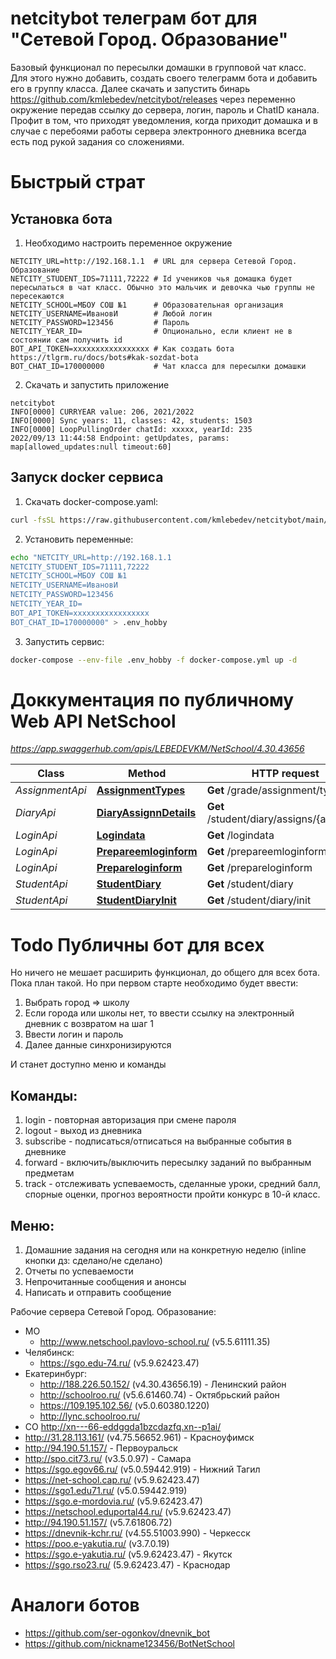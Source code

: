 # netcitybot телеграм бот для "Сетевой Город. Образование"

Базовый функционал по пересылки домашки в групповой чат класс.
Для этого нужно добавить, создать своего телеграмм бота и добавить его в группу класса.
Далее скачать и запустить бинарь https://github.com/kmlebedev/netcitybot/releases через переменно окружение передав ссылку до сервера, логин, пароль и ChatID канала.
Профит в том, что приходят уведомления, когда приходит домашка и в случае с перебоями работы сервера электронного дневника всегда есть под рукой задания со сложениями.

# Быстрый страт
## Установка бота
1. Необходимо настроить переменное окружение
```
NETCITY_URL=http://192.168.1.1  # URL для сервера Сетевой Город. Образование
NETCITY_STUDENT_IDS=71111,72222 # Id учеников чья домашка будет пересылаться в чат класс. Обычно это мальчик и девочка чью группы не пересекаются
NETCITY_SCHOOL=МБОУ СОШ №1      # Образовательная организация 
NETCITY_USERNAME=ИвановИ        # Любой логин
NETCITY_PASSWORD=123456         # Пароль
NETCITY_YEAR_ID=                # Опционально, если клиент не в состоянии сам получить id
BOT_API_TOKEN=xxxxxxxxxxxxxxxxx # Как создать бота https://tlgrm.ru/docs/bots#kak-sozdat-bota
BOT_CHAT_ID=170000000           # Чат класса для пересылки домашки                                                
```
2. Скачать и запустить приложение 
```
netcitybot
INFO[0000] CURRYEAR value: 206, 2021/2022               
INFO[0000] Sync years: 11, classes: 42, students: 1503     
INFO[0000] LoopPullingOrder chatId: xxxxx, yearId: 235
2022/09/13 11:44:58 Endpoint: getUpdates, params: map[allowed_updates:null timeout:60]
```
## Запуск docker сервиса 
1. Скачать docker-compose.yaml:
```bash
curl -fsSL https://raw.githubusercontent.com/kmlebedev/netcitybot/main/docker/docker-compose.yml -o docker-compose.yml
```
2. Установить переменные:
```bash
echo "NETCITY_URL=http://192.168.1.1
NETCITY_STUDENT_IDS=71111,72222
NETCITY_SCHOOL=МБОУ СОШ №1
NETCITY_USERNAME=ИвановИ
NETCITY_PASSWORD=123456
NETCITY_YEAR_ID=
BOT_API_TOKEN=xxxxxxxxxxxxxxxxx
BOT_CHAT_ID=170000000" > .env_hobby
```
3. Запустить сервис:
```bash
docker-compose --env-file .env_hobby -f docker-compose.yml up -d
```

# Доккументация по публичному Web API NetSchool
*https://app.swaggerhub.com/apis/LEBEDEVKM/NetSchool/4.30.43656*

Class | Method | HTTP request | Description
------------ | ------------- | ------------- | -------------
*AssignmentApi* | [**AssignmentTypes**](docs/AssignmentApi.md#assignmenttypes) | **Get** /grade/assignment/types |
*DiaryApi* | [**DiaryAssignnDetails**](docs/DiaryApi.md#diaryassignndetails) | **Get** /student/diary/assigns/{assignId} |
*LoginApi* | [**Logindata**](docs/LoginApi.md#logindata) | **Get** /logindata |
*LoginApi* | [**Prepareemloginform**](docs/LoginApi.md#prepareemloginform) | **Get** /prepareemloginform |
*LoginApi* | [**Prepareloginform**](docs/LoginApi.md#prepareloginform) | **Get** /prepareloginform |
*StudentApi* | [**StudentDiary**](docs/StudentApi.md#studentdiary) | **Get** /student/diary |
*StudentApi* | [**StudentDiaryInit**](docs/StudentApi.md#studentdiaryinit) | **Get** /student/diary/init |

# Todo Публичны бот для всех
Но ничего не мешает расширить функционал, до общего для всех бота.  Пока план такой.
Но при первом старте необходимо будет ввести:
1. Выбрать город => школу
2. Если города или школы нет, то ввести ссылку на электронный дневник с возвратом на шаг 1
3. Ввести логин и пароль
4. Далее данные синхронизируются

И станет доступно меню и команды
## Команды:
1. login - повторная авторизация при смене пароля
2. logout - выход из дневника
3. subscribe - подписаться/отписаться на выбранные события в дневнике
4. forward - включить/выключить пересылку заданий по выбранным предметам
5. track - отслеживать успеваемость, сделанные уроки, средний балл, спорные оценки, прогноз вероятности пройти конкурс в 10-й класс.

## Меню:
1. Домашние задания на сегодня или на конкретную неделю (inline кнопки дз: сделано/не сделано)
2. Отчеты по успеваемости
3. Непрочитанные сообщения и анонсы
4. Написать и отправить сообщение

Рабочие сервера Сетевой Город. Образование:
* МО
  * http://www.netschool.pavlovo-school.ru/  (v5.5.61111.35)
* Челябинск:
  * https://sgo.edu-74.ru/ (v5.9.62423.47)
* Екатеринбург: 
  * http://188.226.50.152/ (v4.30.43656.19) - Ленинский район 
  * http://schoolroo.ru/ (v5.6.61460.74) - Октябрьский район
  * https://109.195.102.56/ (v5.0.60380.1220)
  * http://lync.schoolroo.ru/ 
*  СО http://xn---66-eddggda1bzcdazfq.xn--p1ai/
  * http://31.28.113.161/ (v4.75.56652.961) - Красноуфимск 
  * http://94.190.51.157/ - Первоуральск
* http://spo.cit73.ru/ (v3.5.0.97) - Самара 
* https://sgo.egov66.ru/ (v5.0.59442.919) - Нижний Тагил
* https://net-school.cap.ru/ (v5.9.62423.47)
* https://sgo1.edu71.ru/ (v5.0.59442.919)
* https://sgo.e-mordovia.ru/ (v5.9.62423.47)
* https://netschool.eduportal44.ru/ (v5.9.62423.47)
* http://94.190.51.157/ (v5.7.61806.72)
* https://dnevnik-kchr.ru/ (v4.55.51003.990) - Черкесск
* https://poo.e-yakutia.ru/ (v3.7.0.19)
* https://sgo.e-yakutia.ru/ (v5.9.62423.47) - Якутск
* https://sgo.rso23.ru/ (5.9.62423.47) - Краснодар

# Аналоги ботов
* https://github.com/ser-ogonkov/dnevnik_bot
* https://github.com/nickname123456/BotNetSchool